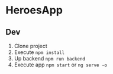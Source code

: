 # HeroesApp

## Dev

1. Clone project
2. Execute `npm install`
3. Up backend `npm run backend`
4. Execute app `npm start` or `ng serve -o`
